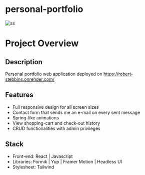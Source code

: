 # personal-portfolio

![ss](https://res.cloudinary.com/dbwb3uyii/image/upload/v1675750195/portfolio/shopifly-github-ss_q0hncc.jpg)

# Project Overview

## Description
Personal portfolio web application deployed on https://robert-stebbins.onrender.com/

## Features
* Full responsive design for all screen sizes
* Contact form that sends me an e-mail on every sent message
* Spring-like animations
* View shopping-cart and check-out history
* CRUD functionalities with admin privileges

## Stack
* Front-end: React | Javascript
* Libraries: Formik | Yup | Framer Motion | Headless UI
* Stylesheet: Tailwind


